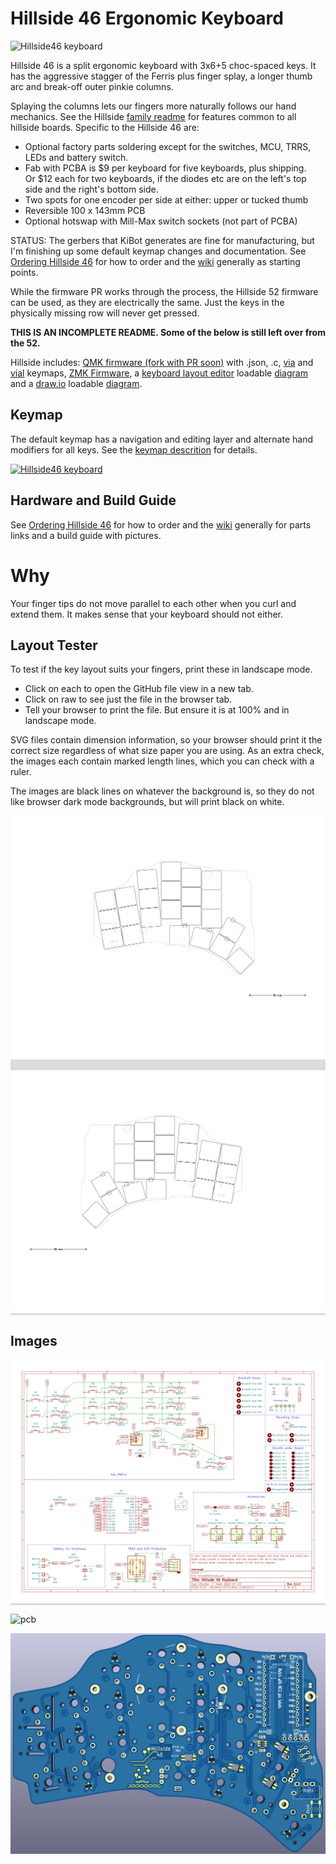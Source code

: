 # Hillside 46 Ergonomic Keyboard

![Hillside46 keyboard](https://github.com/mmccoyd/hillside/wiki/image/46/hill46_photo_1024.png)


Hillside 46 is a split ergonomic keyboard with 3x6+5 choc-spaced keys.
It has the aggressive stagger of the Ferris plus
  finger splay,
  a longer thumb arc and break-off outer pinkie columns.

Splaying the columns lets our fingers more naturally follows our hand mechanics.
See the Hillside [family readme](../README.md) for features common to all hillside boards. Specific to the Hillside 46 are: 

* Optional factory parts soldering except for the switches, MCU, TRRS, LEDs and battery switch.
* Fab with PCBA is $9 per keyboard for five keyboards, plus shipping.  
  Or $12 each for two keyboards, if the diodes etc are on the left's top side and the right's bottom side.
* Two spots for one encoder per side at either: upper or tucked thumb
* Reversible 100 x 143mm PCB
* Optional hotswap with Mill-Max switch sockets (not part of PCBA)


STATUS: 
The gerbers that KiBot generates are fine for manufacturing,
  but I'm finishing up some default keymap changes and documentation.
See [Ordering Hillside 46](https://github.com/mmccoyd/hillside/wiki/Ordering%20Hillside%2046) 
  for how to order
 and the [wiki](https://github.com/mmccoyd/hillside/wiki)
  generally as starting points.

While the firmware PR works through the process, 
  the Hillside 52 firmware can be used, as they are electrically the same. 
Just the keys in the physically missing row will never get pressed.

**THIS IS AN INCOMPLETE README. Some of the below is still left over from the 52.**


Hillside includes:
 [QMK firmware (fork with PR soon)](https://github.com/mmccoyd/qmk_firmware/tree/_hill46/keyboards/handwired/hillside/46) 
 with .json, .c, 
 [via](https://github.com/mmccoyd/hillside/wiki/hill_46/via_config.json) and 
 [vial](https://github.com/mmccoyd/vial-qmk/tree/hillside_46/keyboards/handwired/hillside/46/keymaps) keymaps,
 [ZMK Firmware](https://github.com/mmccoyd/zmk-config),
 a [keyboard layout editor](http://www.keyboard-layout-editor.com/) 
 loadable [diagram](https://github.com/mmccoyd/hillside/wiki/hill_46/keyboard-layout-editor.json)
 and a [draw.io](https://app.diagrams.net) 
 loadable [diagram](https://github.com/mmccoyd/hillside/wiki/hill_46/drawio_keymap.png).


## Keymap

The default keymap has a navigation and editing layer and alternate hand modifiers for all keys. See the [keymap descrition](https://github.com/mmccoyd/hillside/wiki/Hillside%2046%20Keymap) for details.

[![Hillside46 keyboard](https://github.com/mmccoyd/hillside/wiki/image/46/keymap/hill46_summary.png)](https://github.com/mmccoyd/hillside/wiki/Hillside%2046%20Keymap)

## Hardware and Build Guide

See [Ordering Hillside 46](https://github.com/mmccoyd/hillside/wiki/Ordering%20Hillside%2046) 
  for how to order
 and the [wiki](https://github.com/mmccoyd/hillside/wiki)
  generally for parts links and a build guide with pictures.

# Why

Your finger tips do not move parallel to each other when you curl and extend them. It makes sense that your keyboard should not either.


## Layout Tester
To test if the key layout suits your fingers,
 print these in landscape mode. 
 
  - Click on each to open the GitHub file view in a new tab. 
  - Click on raw to see just the file in the browser tab.
  - Tell your browser to print the file. But ensure it is at 100% and in landscape mode.
  
SVG files contain dimension information, so your browser should print it the correct size regardless of what size paper you are using.
As an extra check, the images each contain marked length lines, which you can check with a ruler.

The images are black lines on whatever the background is, so they do not like browser dark mode backgrounds, but will print black on white.

<div style="background-color:#DCDCDC;">

![switches](doc/image/hill46_switches_left.svg "Switch Layout Left")

![switches](doc/image/hill46_switches_right.svg "Switch Layout Right")
</div>

## Images

<div style="background-color:#DCDCDC;">

![Schematic](doc/image/hill46_schematic.svg "Schematic")
</div> 

![pcb](https://github.com/mmccoyd/hillside/wiki/hill_46/hill46_pcb.png "PCB")

![render](doc/image/hill46_pcb_render.png "Front Render")

